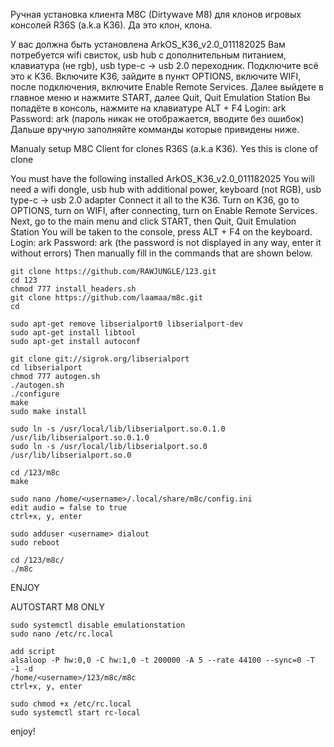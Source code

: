 Ручная установка клиента M8C (Dirtywave M8) для клонов игровых консолей R36S (a.k.a K36). Да это клон, клона. 

У вас должна быть установлена ArkOS_K36_v2.0_011182025
Вам потребуется wifi свисток, usb hub с дополнительным питанием, клавиатура (не rgb), usb type-c -> usb 2.0 переходник. 
Подключите всё это к K36. 
Включите K36, зайдите в пункт OPTIONS, включите WIFI, после подключения, включите Enable Remote Services.
Далее выйдете в главное меню и нажмите START, далее Quit, Quit Emulation Station
Вы попадёте в консоль, нажмите на клавиатуре ALT + F4
Login: ark
Password: ark (пароль никак не отображается, вводите без ошибок) 
Дальше вручную заполняйте комманды которые привидены ниже. 


Manualy setup M8C Client for clones R36S (a.k.a K36). Yes this is clone of clone

You must have the following installed ArkOS_K36_v2.0_011182025
You will need a wifi dongle, usb hub with additional power, keyboard (not RGB), usb type-c -> usb 2.0 adapter
Connect it all to the K36. 
Turn on K36, go to OPTIONS, turn on WIFI, after connecting, turn on Enable Remote Services.
Next, go to the main menu and click START, then Quit, Quit Emulation Station
You will be taken to the console, press ALT + F4 on the keyboard.
Login: ark
Password: ark (the password is not displayed in any way, enter it without errors) 
Then manually fill in the commands that are shown below.


 


```
git clone https://github.com/RAWJUNGLE/123.git
cd 123
chmod 777 install_headers.sh 
git clone https://github.com/laamaa/m8c.git
cd 
```
```
sudo apt-get remove libserialport0 libserialport-dev
sudo apt-get install libtool
sudo apt-get install autoconf
```
```
git clone git://sigrok.org/libserialport
cd libserialport
chmod 777 autogen.sh
./autogen.sh
./configure
make
sudo make install
```
```
sudo ln -s /usr/local/lib/libserialport.so.0.1.0 /usr/lib/libserialport.so.0.1.0
sudo ln -s /usr/local/lib/libserialport.so.0 /usr/lib/libserialport.so.0
```
```
cd /123/m8c
make
```
```
sudo nano /home/<username>/.local/share/m8c/config.ini
edit audio = false to true
ctrl+x, y, enter
```
```
sudo adduser <username> dialout
sudo reboot
```

```
cd /123/m8c/
./m8c
```

ENJOY 

AUTOSTART M8 ONLY 
```
sudo systemctl disable emulationstation
sudo nano /etc/rc.local
```
```
add script  
alsaloop -P hw:0,0 -C hw:1,0 -t 200000 -A 5 --rate 44100 --sync=0 -T -1 -d
/home/<username>/123/m8c/m8c
ctrl+x, y, enter
```
```
sudo chmod +x /etc/rc.local
sudo systemctl start rc-local
```
enjoy! 

